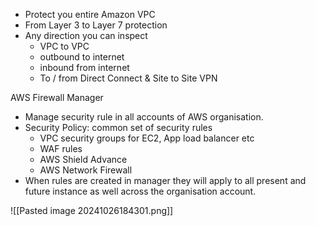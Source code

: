 
- Protect you entire Amazon VPC
- From Layer 3 to Layer 7 protection
- Any direction you can inspect
  - VPC to VPC
  - outbound to internet
  - inbound from internet
  - To / from Direct Connect & Site to Site VPN

AWS Firewall Manager
- Manage security rule in all accounts of AWS organisation.
- Security Policy: common set of security rules
  - VPC security groups for EC2, App load balancer etc
  - WAF rules
  - AWS Shield Advance
  - AWS Network Firewall
- When rules are created in manager they will apply to all present and future instance as well across the organisation account.

![[Pasted image 20241026184301.png]]